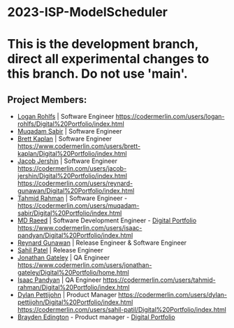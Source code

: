 # 2023-ISP-ModelScheduler
# This is the development branch, direct all experimental changes to this branch. Do not use 'main'.

## Project Members:
* [Logan Rohlfs](https://github.com/Logan-Rohlfs) | Software Engineer
https://codermerlin.com/users/logan-rohlfs/Digital%20Portfolio/index.html
* [Muqadam Sabir](https://github.com/Muq2) | Software Engineer
* [Brett Kaplan](https://github.com/brett-k-cs) | Software Engineer
https://www.codermerlin.com/users/brett-kaplan/Digital%20Portfolio/index.html
* [Jacob Jershin](https://github.com/JacobJershin) | Software Engineer
https://codermerlin.com/users/jacob-jershin/Digital%20Portfolio/index.html
https://codermerlin.com/users/reynard-gunawan/Digital%20Portfolio/index.html
* [Tahmid Rahman](https://github.com/TahmidR2456) | Software Engineer -
https://codermerlin.com/users/muqadam-sabir/Digital%20Portfolio/index.html
* [MD Raeed](https://github.com/mdraeed) | Software Development Engineer  - [Digital Portfolio](https://codermerlin.com/users/md-raeed/Digital%20Portfolio/CS-II/index.html)
https://www.codermerlin.com/users/isaac-pandyan/Digital%20Portfolio/index.html
* [Reynard Gunawan](https://github.com/Reynard-G) | Release Engineer & Software Engineer
* [Sahil Patel](https://github.com/sap786) | Release Engineer
* [Jonathan Gateley](https://github.com/KrabbiePatty) | QA Engineer
https://www.codermerlin.com/users/jonathan-gateley/Digital%20Portfolio/home.html
* [Isaac Pandyan](https://github.com/IsaacDaKing) | QA Engineer
https://codermerlin.com/users/tahmid-rahman/Digital%20Portfolio/index.html
* [Dylan Pettijohn](https://github.com/nalyd1369) | Product Manager https://codermerlin.com/users/dylan-pettijohn/Digital%20Portfolio/index.html
https://codermerlin.com/users/sahil-patil/Digital%20Portfolio/index.html
* [Brayden Edington](https://github.com/GetJumpedOn95) - Product manager  - [Digital Portfolio](https://codermerlin.com/users/brayden-edington/Digital%20Portfolio/index.html)

